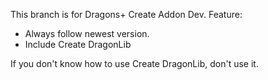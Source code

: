 This branch is for Dragons+ Create Addon Dev.
Feature:
* Always follow newest version.
* Include Create DragonLib

If you don't know how to use Create DragonLib, don't use it.
